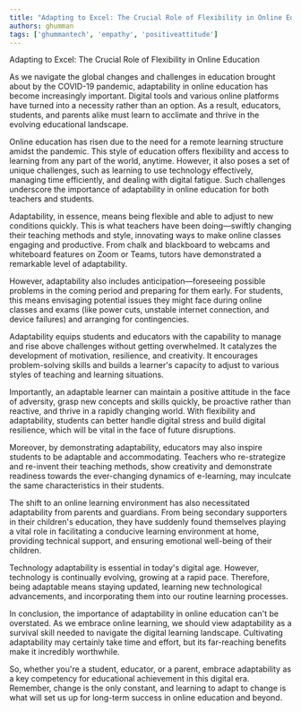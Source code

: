 ```yaml
---
title: "Adapting to Excel: The Crucial Role of Flexibility in Online Education"  # Wrap the title in double quotes
authors: ghumman
tags: ['ghummantech', 'empathy', 'positiveattitude']
---
```


Adapting to Excel: The Crucial Role of Flexibility in Online Education
<!-- truncate -->

As we navigate the global changes and challenges in education brought about by the COVID-19 pandemic, adaptability in online education has become increasingly important. Digital tools and various online platforms have turned into a necessity rather than an option. As a result, educators, students, and parents alike must learn to acclimate and thrive in the evolving educational landscape. 

Online education has risen due to the need for a remote learning structure amidst the pandemic. This style of education offers flexibility and access to learning from any part of the world, anytime. However, it also poses a set of unique challenges, such as learning to use technology effectively, managing time efficiently, and dealing with digital fatigue. Such challenges underscore the importance of adaptability in online education for both teachers and students.

Adaptability, in essence, means being flexible and able to adjust to new conditions quickly. This is what teachers have been doing—swiftly changing their teaching methods and style, innovating ways to make online classes engaging and productive. From chalk and blackboard to webcams and whiteboard features on Zoom or Teams, tutors have demonstrated a remarkable level of adaptability. 

However, adaptability also includes anticipation—foreseeing possible problems in the coming period and preparing for them early. For students, this means envisaging potential issues they might face during online classes and exams (like power cuts, unstable internet connection, and device failures) and arranging for contingencies.

Adaptability equips students and educators with the capability to manage and rise above challenges without getting overwhelmed. It catalyzes the development of motivation, resilience, and creativity. It encourages problem-solving skills and builds a learner's capacity to adjust to various styles of teaching and learning situations. 

Importantly, an adaptable learner can maintain a positive attitude in the face of adversity, grasp new concepts and skills quickly, be proactive rather than reactive, and thrive in a rapidly changing world. With flexibility and adaptability, students can better handle digital stress and build digital resilience, which will be vital in the face of future disruptions. 

Moreover, by demonstrating adaptability, educators may also inspire students to be adaptable and accommodating. Teachers who re-strategize and re-invent their teaching methods, show creativity and demonstrate readiness towards the ever-changing dynamics of e-learning, may inculcate the same characteristics in their students.

The shift to an online learning environment has also necessitated adaptability from parents and guardians. From being secondary supporters in their children's education, they have suddenly found themselves playing a vital role in facilitating a conducive learning environment at home, providing technical support, and ensuring emotional well-being of their children.

Technology adaptability is essential in today's digital age. However, technology is continually evolving, growing at a rapid pace. Therefore, being adaptable means staying updated, learning new technological advancements, and incorporating them into our routine learning processes.

In conclusion, the importance of adaptability in online education can't be overstated. As we embrace online learning, we should view adaptability as a survival skill needed to navigate the digital learning landscape. Cultivating adaptability may certainly take time and effort, but its far-reaching benefits make it incredibly worthwhile.
 
So, whether you're a student, educator, or a parent, embrace adaptability as a key competency for educational achievement in this digital era. Remember, change is the only constant, and learning to adapt to change is what will set us up for long-term success in online education and beyond.
